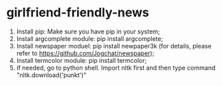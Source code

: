 # girlfriend-friendly-news

1. Install pip: Make sure you have pip in your system;
2. Install argcomplete module: pip install argcomplete;
3. Install newspaper moduel: pip install newpaper3k (for details, please refer to https://github.com/Jogchat/newspaper);
4. Install termcolor module: pip install termcolor;
5. if needed, go to python shell. Import nltk first and then type command "nltk.download('punkt')"

